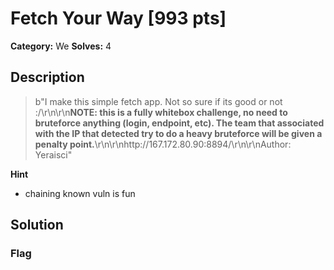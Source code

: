 # Fetch Your Way [993 pts]

**Category:** We
**Solves:** 4

## Description
>b"I make this simple fetch app. Not so sure if its good or not :/\r\n\r\n**NOTE: this is a fully whitebox challenge, no need to bruteforce anything (login, endpoint, etc). The team that associated with the IP that detected try to do a heavy bruteforce will be given a penalty point.**\r\n\r\nhttp://167.172.80.90:8894/\r\n\r\nAuthor: Yeraisci"

**Hint**
* chaining known vuln is fun

## Solution

### Flag

